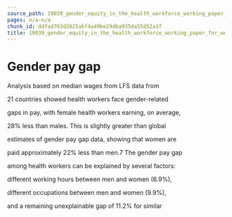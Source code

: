 ```yaml
---
source_path: 19039_gender_equity_in_the_health_workforce_working_paper_for_web_pdf.md
pages: n/a-n/a
chunk_id: ddfad763d2825abf4a49be29dba935da55d52a1f
title: 19039_gender_equity_in_the_health_workforce_working_paper_for_web_pdf
---
```

# Gender pay gap

Analysis based on median wages from LFS data from

21 countries showed health workers face gender-related

gaps in pay, with female health workers earning, on average,

28% less than males. This is slightly greater than global

estimates of gender pay gap data, showing that women are

paid approximately 22% less than men.7 The gender pay gap

among health workers can be explained by several factors:

different working hours between men and women (6.9%),

different occupations between men and women (9.9%),

and a remaining unexplainable gap of 11.2% for similar
